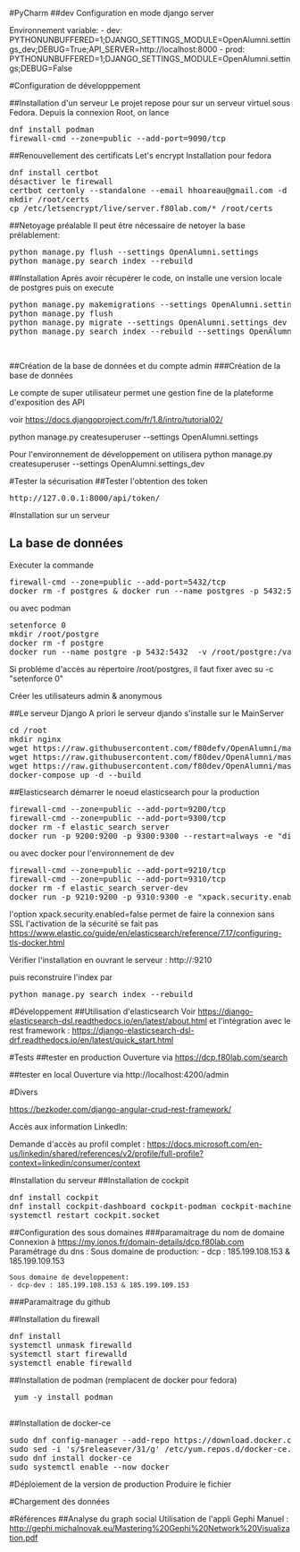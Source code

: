 #PyCharm
##dev
Configuration en mode django server

Environnement variable: 
    - dev: PYTHONUNBUFFERED=1;DJANGO_SETTINGS_MODULE=OpenAlumni.settings_dev;DEBUG=True;API_SERVER=http://localhost:8000
    - prod: PYTHONUNBUFFERED=1;DJANGO_SETTINGS_MODULE=OpenAlumni.settings;DEBUG=False 


#Configuration de développpement

##Installation d'un serveur
Le projet repose pour sur un serveur virtuel sous Fedora.
Depuis la connexion Root, on lance

<pre>
dnf install podman
firewall-cmd --zone=public --add-port=9090/tcp
</pre>


##Renouvellement des certificats Let's encrypt
Installation pour fedora
<pre>
dnf install certbot
désactiver le firewall
certbot certonly --standalone --email hhoareau@gmail.com -d server.f80lab.com
mkdir /root/certs
cp /etc/letsencrypt/live/server.f80lab.com/* /root/certs
</pre>



##Netoyage préalable
Il peut être nécessaire de netoyer la base prélablement:
<pre>
python manage.py flush --settings OpenAlumni.settings 
python manage.py search_index --rebuild
</pre>

##Installation
Après avoir récupérer le code, on installe une version locale de postgres
puis on execute
<pre>
python manage.py makemigrations --settings OpenAlumni.settings_dev
python manage.py flush
python manage.py migrate --settings OpenAlumni.settings_dev 
python manage.py search_index --rebuild --settings OpenAlumni.settings_dev
</pre><br>

##Création de la base de données et du compte admin
###Création de la base de données

Le compte de super utilisateur permet une gestion fine de la plateforme d'exposition des API

voir https://docs.djangoproject.com/fr/1.8/intro/tutorial02/

python manage.py createsuperuser --settings OpenAlumni.settings

Pour l'environnement de développement on utilisera
python manage.py createsuperuser --settings OpenAlumni.settings_dev
 



#Tester la sécurisation
##Tester l'obtention des token
<pre>http://127.0.0.1:8000/api/token/</pre>





#Installation sur un serveur
## La base de données
Executer la commande 
<pre>
firewall-cmd --zone=public --add-port=5432/tcp
docker rm -f postgres & docker run --name postgres -p 5432:5432  -v /root/postgre:/var/lib/postgresql/data --restart=always  -e POSTGRES_PASSWORD=hh4271 -e POSTGRES_DB=alumni_db -e POSTGRES_USER=hhoareau -d postgres:13-alpine
</pre>
ou avec podman
<pre>
setenforce 0 
mkdir /root/postgre
docker rm -f postgre
docker run --name postgre -p 5432:5432  -v /root/postgre:/var/lib/postgresql/data --restart=always  -e POSTGRES_PASSWORD=hh4271 -e POSTGRES_DB=alumni_db -e POSTGRES_USER=hhoareau -d postgres:13-alpine
</pre>

Si probléme d'accès au répertoire /root/postgres, il faut fixer avec su -c "setenforce 0"

Créer les utilisateurs admin & anonymous


##Le serveur Django
A priori le serveur djando s'installe sur le MainServer
<pre>
cd /root
mkdir nginx
wget https://raw.githubusercontent.com/f80defv/OpenAlumni/master/nginx.conf nginx.conf && mv nginx.conf /root/nginx
wget https://raw.githubusercontent.com/f80dev/OpenAlumni/master/Dockerfile ./nginx/ 
wget https://raw.githubusercontent.com/f80dev/OpenAlumni/master/docker-compose.yml
docker-compose up -d --build
</pre>


##Elasticsearch
démarrer le noeud elasticsearch pour la production
<pre>
firewall-cmd --zone=public --add-port=9200/tcp
firewall-cmd --zone=public --add-port=9300/tcp
docker rm -f elastic_search_server
docker run -p 9200:9200 -p 9300:9300 --restart=always -e "discovery.type=single-node" --name elastic_search_server -d docker.elastic.co/elasticsearch/elasticsearch:8.3.2
</pre>


ou avec docker pour l'environnement de dev
<pre>
firewall-cmd --zone=public --add-port=9210/tcp
firewall-cmd --zone=public --add-port=9310/tcp
docker rm -f elastic_search_server-dev
docker run -p 9210:9200 -p 9310:9300 -e "xpack.security.enabled=false" --restart=always -e "discovery.type=single-node" --name elastic_search_server-dev -ti docker.elastic.co/elasticsearch/elasticsearch:8.3.2
</pre>

l'option xpack.security.enabled=false permet de faire la connexion sans SSL
l'activation de la sécurité se fait pas https://www.elastic.co/guide/en/elasticsearch/reference/7.17/configuring-tls-docker.html


Vérifier l'installation en ouvrant le serveur : http://<server>:9210


puis reconstruire l'index par 
<pre>
python manage.py search_index --rebuild 
</pre>


#Développement
##Utilisation d'elasticsearch
Voir https://django-elasticsearch-dsl.readthedocs.io/en/latest/about.html
et l'intégration avec le rest framework : https://django-elasticsearch-dsl-drf.readthedocs.io/en/latest/quick_start.html


#Tests
##tester en production
Ouverture via https://dcp.f80lab.com/search

##tester en local
Ouverture via http://localhost:4200/admin

#Divers

https://bezkoder.com/django-angular-crud-rest-framework/

Accès aux information LinkedIn:

Demande d'accès au profil complet : https://docs.microsoft.com/en-us/linkedin/shared/references/v2/profile/full-profile?context=linkedin/consumer/context


#Installation du serveur
##Installation de cockpit
<pre>
dnf install cockpit
dnf install cockpit-dashboard cockpit-podman cockpit-machines cockpit-networkmanager cockpit-packagekit cockpit-storaged
systemctl restart cockpit.socket
</pre>

##Configuration des sous domaines
###paramaitrage du nom de domaine
Connexion à https://my.ionos.fr/domain-details/dcp.f80lab.com
Paramétrage du dns : 
    Sous domaine de production:
    - dcp : 185.199.108.153 & 185.199.109.153
    
    Sous domaine de developpement:
    - dcp-dev : 185.199.108.153 & 185.199.109.153

###Paramaitrage du github

    

##Installation du firewall
<pre>
dnf install 
systemctl unmask firewalld
systemctl start firewalld
systemctl enable firewalld
</pre>



##Installation de podman (remplacent de docker pour fedora)
 <pre>
 yum -y install podman
 </pre>
 

##Installation de docker-ce
<pre>
sudo dnf config-manager --add-repo https://download.docker.com/linux/fedora/docker-ce.repo
sudo sed -i 's/$releasever/31/g' /etc/yum.repos.d/docker-ce.repo
sudo dnf install docker-ce
sudo systemctl enable --now docker
</pre>


#Déploiement de la version de production
Produire le fichier 

#Chargement des données



#Références
##Analyse du graph social
Utilisation de l'appli Gephi
Manuel : http://gephi.michalnovak.eu/Mastering%20Gephi%20Network%20Visualization.pdf


